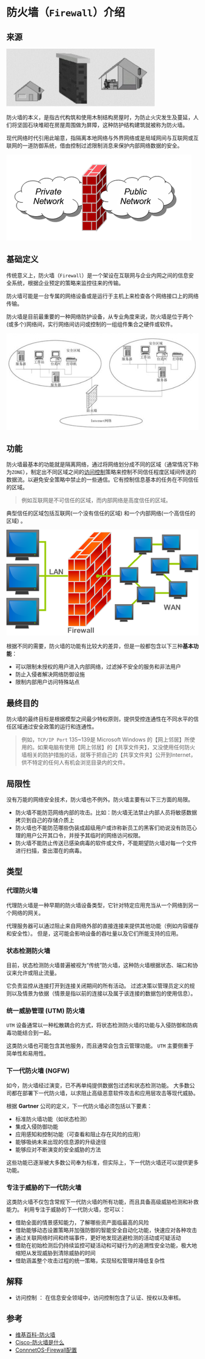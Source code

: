 # 防火墙（`Firewall`）介绍

## 来源

![防火墙起源](images/firewall-origin.jpg)

防火墙的本义，是指古代构筑和使用木制结构房屋时，为防止火灾发生及蔓延，人们将坚固石块堆砌在房屋周围做为屏障，这种防护结构建筑就被称为防火墙。

现代网络时代引用此喻意，指隔离本地网络与外界网络或是局域网间与互联网或互联网的一道防御系统，借由控制过滤限制消息来保护内部网络数据的安全。

![防火墙隔开信任区域和非信任区域](images/Firewall_networking.png)

## 基础定义

传统意义上，防火墙（`Firewall`）是一个架设在互联网与企业内网之间的信息安全系统，根据企业预定的策略来监控往来的传输。

防火墙可能是一台专属的网络设备或是运行于主机上来检查各个网络接口上的网络传输。

防火墙是目前最重要的一种网络防护设备，从专业角度来说，防火墙是位于两个(或多个)网络间，实行网络间访问或控制的一组组件集合之硬件或软件。

![防火墙基础网络拓扑](images/firewall-basic-network-topology.jpg)

## 功能

防火墙最基本的功能就是隔离网络，通过将网络划分成不同的区域（通常情况下称为`ZONE`），制定出不同区域之间的[访问控制](#access_control)策略来控制不同信任程度区域间传送的数据流。以避免安全策略中禁止的一些通信。它有控制信息基本的任务在不同信任的区域。

> 例如互联网是不可信任的区域，而内部网络是高度信任的区域。

典型信任的区域包括互联网(一个没有信任的区域) 和一个内部网络(一个高信任的区域) 。

![防火墙在网络拓扑中](images/Firewall.png)

根据不同的需要，防火墙的功能有比较大的差异，但是一般都包含以下三种**基本功能**：

- 可以限制未授权的用户进入内部网络，过滤掉不安全的服务和非法用户
- 防止入侵者解决网络防御设施
- 限制内部用户访问特殊站点

## 最终目的

防火墙的最终目标是根据模型之间最少特权原则，提供受控连通性在不同水平的信任区域通过安全政策的运行和连通性。

>例如，`TCP/IP Port` 135~139是 Microsoft Windows 的【网上邻居】所使用的。如果电脑有使用【网上邻居】的【共享文件夹】，又没使用任何防火墙相关的防护措施的话，就等于把自己的【共享文件夹】公开到Internet，供不特定的任何人有机会浏览目录内的文件。

## 局限性

 没有万能的网络安全技术，防火墙也不例外。防火墙主要有以下三方面的局限。

 - 防火墙不能防范网络内部的攻击。比如：防火墙无法禁止内部人员将敏感数据拷贝到自己的存储介质上
 - 防火墙也不能防范哪些伪装成超级用户或诈称新员工的黑客们劝说没有防范心理的用户公开其口令，并授予其临时的网络访问权限。
 - 防火墙不能防止传送已感染病毒的软件或文件，不能期望防火墙对每一个文件进行扫描，查出潜在的病毒。

## 类型

### 代理防火墙

代理防火墙是一种早期的防火墙设备类型，它针对特定应用充当从一个网络到另一个网络的网关。

代理服务器可以通过阻止来自网络外部的直接连接来提供其他功能（例如内容缓存和安全性）。 但是，这可能会影响设备的吞吐量以及它们所能支持的应用。


### 状态检测防火墙

目前，状态检测防火墙普遍被视为“传统”防火墙，这种防火墙根据状态、端口和协议来允许或阻止流量。

它负责监控从连接打开到连接关闭期间的所有活动。 过滤决策以管理员定义的规则以及情景为依据（情景是指以前的连接以及属于该连接的数据包的使用信息）。

### 统一威胁管理 (UTM) 防火墙

`UTM` 设备通常以一种松散耦合的方式，将状态检测防火墙的功能与入侵防御和防病毒功能结合到一起。

这类防火墙也可能包含其他服务，而且通常会包含云管理功能。 `UTM` 主要侧重于简单性和易用性。


### 下一代防火墙 (NGFW)

如今，防火墙经过演变，已不再单纯提供数据包过滤和状态检测功能。 大多数公司都在部署下一代防火墙，以求阻止高级恶意软件攻击和应用层攻击等现代威胁。

根据 **Gartner** 公司的定义，下一代防火墙必须包括以下要素：

- 标准防火墙功能（如状态检测）
- 集成入侵防御功能
- 应用感知和控制功能（可查看和阻止存在风险的应用）
- 能够吸纳未来出现的信息源的升级途径
- 能够应对不断演变的安全威胁的方法

这些功能已逐渐被大多数公司奉为标准，但实际上，下一代防火墙还可以提供更多功能。

### 专注于威胁的下一代防火墙

这类防火墙不仅包含常规下一代防火墙的所有功能，而且具备高级威胁检测和补救能力。 利用专注于威胁的下一代防火墙，您可以：

- 借助全面的情景感知能力，了解哪些资产面临最高的风险
- 借助能够动态设置策略并加强防御的智能安全自动化功能，快速应对各种攻击
- 通过关联网络时间和终端事件，更好地发现逃避检测的活动或可疑活动
- 借助在初始检测后仍持续监控可疑活动和可疑行为的追溯性安全功能，极大地缩短从发现威胁到清除威胁的时间
- 借助涵盖整个攻击过程的统一策略，实现轻松管理并降低复杂性




## 解释

- <a id="access_control">访问控制</a> ： 在信息安全领域中，访问控制包含了认证、授权以及审核。

## 参考

- [维基百科-防火墙](https://zh.wikipedia.org/wiki/%E9%98%B2%E7%81%AB%E5%A2%99)
- [Cisco-防火墙是什么](https://www.cisco.com/c/zh_cn/products/security/firewalls/what-is-a-firewall.html)
- [ConnnetOS-Firewall配置](http://my-doc.readthedocs.io/en/latest/cfg/qos/firewall_configuration.html)
